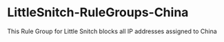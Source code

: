 # LittleSnitch-RuleGroups-China
This Rule Group for Little Snitch blocks all IP addresses assigned to China
